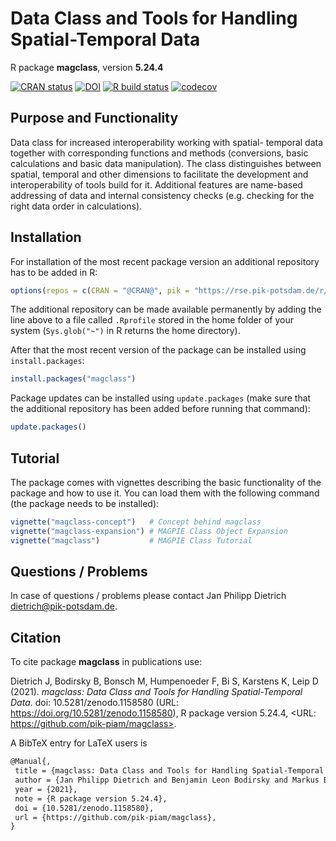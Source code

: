 # Data Class and Tools for Handling Spatial-Temporal Data

R package **magclass**, version **5.24.4**

[![CRAN status](https://www.r-pkg.org/badges/version/magclass)](https://cran.r-project.org/package=magclass) [![DOI](https://zenodo.org/badge/DOI/10.5281/zenodo.1158580.svg)](https://doi.org/10.5281/zenodo.1158580)  [![R build status](https://github.com/pik-piam/magclass/workflows/check/badge.svg)](https://github.com/pik-piam/magclass/actions) [![codecov](https://codecov.io/gh/pik-piam/magclass/branch/master/graph/badge.svg)](https://codecov.io/gh/pik-piam/magclass)

## Purpose and Functionality

Data class for increased interoperability working with spatial-
    temporal data together with corresponding functions and methods (conversions,
    basic calculations and basic data manipulation). The class distinguishes
    between spatial, temporal and other dimensions to facilitate the development
    and interoperability of tools build for it. Additional features are name-based
    addressing of data and internal consistency checks (e.g. checking for the right
    data order in calculations).


## Installation

For installation of the most recent package version an additional repository has to be added in R:

```r
options(repos = c(CRAN = "@CRAN@", pik = "https://rse.pik-potsdam.de/r/packages"))
```
The additional repository can be made available permanently by adding the line above to a file called `.Rprofile` stored in the home folder of your system (`Sys.glob("~")` in R returns the home directory).

After that the most recent version of the package can be installed using `install.packages`:

```r 
install.packages("magclass")
```

Package updates can be installed using `update.packages` (make sure that the additional repository has been added before running that command):

```r 
update.packages()
```

## Tutorial

The package comes with vignettes describing the basic functionality of the package and how to use it. You can load them with the following command (the package needs to be installed):

```r
vignette("magclass-concept")   # Concept behind magclass
vignette("magclass-expansion") # MAGPIE Class Object Expansion
vignette("magclass")           # MAGPIE Class Tutorial
```

## Questions / Problems

In case of questions / problems please contact Jan Philipp Dietrich <dietrich@pik-potsdam.de>.

## Citation

To cite package **magclass** in publications use:

Dietrich J, Bodirsky B, Bonsch M, Humpenoeder F, Bi S, Karstens K, Leip D (2021). _magclass: Data
Class and Tools for Handling Spatial-Temporal Data_. doi: 10.5281/zenodo.1158580 (URL:
https://doi.org/10.5281/zenodo.1158580), R package version 5.24.4, <URL:
https://github.com/pik-piam/magclass>.

A BibTeX entry for LaTeX users is

 ```latex
@Manual{,
  title = {magclass: Data Class and Tools for Handling Spatial-Temporal Data},
  author = {Jan Philipp Dietrich and Benjamin Leon Bodirsky and Markus Bonsch and Florian Humpenoeder and Stephen Bi and Kristine Karstens and Debbora Leip},
  year = {2021},
  note = {R package version 5.24.4},
  doi = {10.5281/zenodo.1158580},
  url = {https://github.com/pik-piam/magclass},
}
```


